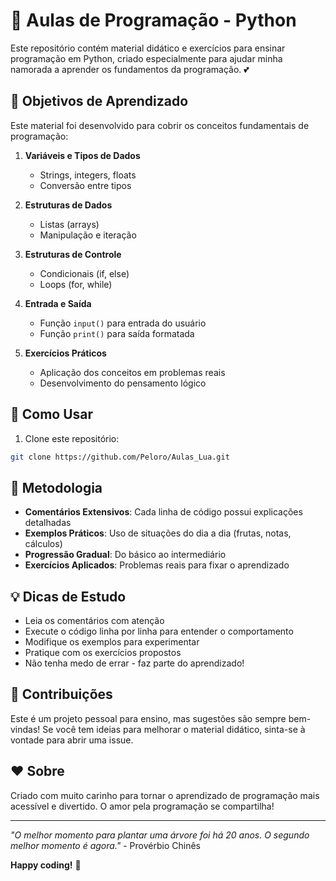 # 🐍 Aulas de Programação - Python

Este repositório contém material didático e exercícios para ensinar programação em Python, criado especialmente para ajudar minha namorada a aprender os fundamentos da programação. 💕

## 🎯 Objetivos de Aprendizado

Este material foi desenvolvido para cobrir os conceitos fundamentais de programação:

1. **Variáveis e Tipos de Dados**
   - Strings, integers, floats
   - Conversão entre tipos

2. **Estruturas de Dados**
   - Listas (arrays)
   - Manipulação e iteração

3. **Estruturas de Controle**
   - Condicionais (if, else)
   - Loops (for, while)

4. **Entrada e Saída**
   - Função `input()` para entrada do usuário
   - Função `print()` para saída formatada

5. **Exercícios Práticos**
   - Aplicação dos conceitos em problemas reais
   - Desenvolvimento do pensamento lógico

## 🚀 Como Usar

1. Clone este repositório:
```bash
git clone https://github.com/Peloro/Aulas_Lua.git
```

## 📝 Metodologia

- **Comentários Extensivos**: Cada linha de código possui explicações detalhadas
- **Exemplos Práticos**: Uso de situações do dia a dia (frutas, notas, cálculos)
- **Progressão Gradual**: Do básico ao intermediário
- **Exercícios Aplicados**: Problemas reais para fixar o aprendizado

## 💡 Dicas de Estudo

- Leia os comentários com atenção
- Execute o código linha por linha para entender o comportamento
- Modifique os exemplos para experimentar
- Pratique com os exercícios propostos
- Não tenha medo de errar - faz parte do aprendizado!

## 🤝 Contribuições

Este é um projeto pessoal para ensino, mas sugestões são sempre bem-vindas! Se você tem ideias para melhorar o material didático, sinta-se à vontade para abrir uma issue.

## ❤️ Sobre

Criado com muito carinho para tornar o aprendizado de programação mais acessível e divertido. O amor pela programação se compartilha! 

---

*"O melhor momento para plantar uma árvore foi há 20 anos. O segundo melhor momento é agora."* - Provérbio Chinês

**Happy coding!** 🎉
